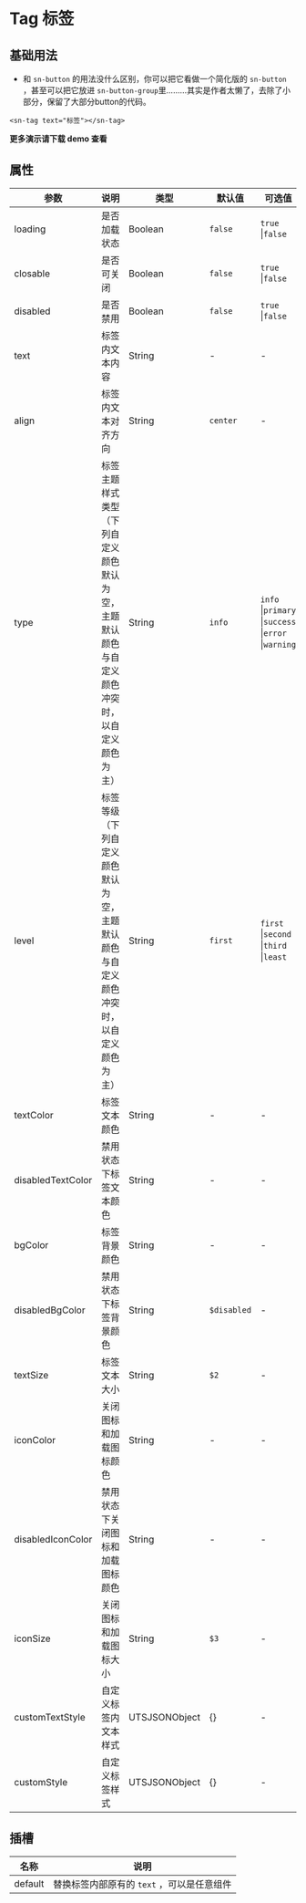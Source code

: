 # Tag  标签

## 基础用法

- 和 `sn-button` 的用法没什么区别，你可以把它看做一个简化版的 `sn-button` ，甚至可以把它放进 `sn-button-group`里………其实是作者太懒了，去除了小部分，保留了大部分button的代码。

```vue
<sn-tag text="标签"></sn-tag>
```

**更多演示请下载 demo 查看**

## 属性

| 参数              | 说明                                                         | 类型          | 默认值     | 可选值                                     |
| ----------------- | ------------------------------------------------------------ | ------------- | ---------- | ------------------------------------------ |
| loading           | 是否加载状态                                                 | Boolean       | `false` | `true` \|``false``            |
| closable          | 是否可关闭                                                   | Boolean       | `false` | `true` \|``false``            |
| disabled          | 是否禁用                                                     | Boolean       | `false` | `true` \|``false``            |
| text              | 标签内文本内容                                               | String        | - | -                                          |
| align             | 标签内文本对齐方向                                           | String        | `center`  | -                   |
| type              | 标签主题样式类型（下列自定义颜色默认为空，主题默认颜色与自定义颜色冲突时，以自定义颜色为主） | String        | `info`     | `info` \|`primary` \|`success` \|`error` \|`warning` |
| level        | 标签等级（下列自定义颜色默认为空，主题默认颜色与自定义颜色冲突时，以自定义颜色为主） | String        | `first`    | `first` \|`second` \|`third` \|`least` |
| textColor         | 标签文本颜色                                                 | String        | - | -                                          |
| disabledTextColor | 禁用状态下标签文本颜色                                       | String        | - | -                                          |
| bgColor           | 标签背景颜色                                                 | String        | - | -                                          |
| disabledBgColor   | 禁用状态下标签背景颜色                                       | String        | `$disabled` | -                                          |
| textSize          | 标签文本大小                                                 | String        | `$2`   | -                                          |
| iconColor         | 关闭图标和加载图标颜色                                       | String        | - | -                                          |
| disabledIconColor | 禁用状态下关闭图标和加载图标颜色                             | String        | - | -                                          |
| iconSize          | 关闭图标和加载图标大小                                       | String        | `$3`   | -                                          |
| customTextStyle   | 自定义标签内文本样式                                         | UTSJSONObject | {}         | -                                          |
| customStyle       | 自定义标签样式                                               | UTSJSONObject | {}         | -                                          |

## 插槽

| 名称    | 说明                                       |
| ------- | ------------------------------------------ |
| default | 替换标签内部原有的 `text` ，可以是任意组件 |

<DemoPhone name="sn-tag" />